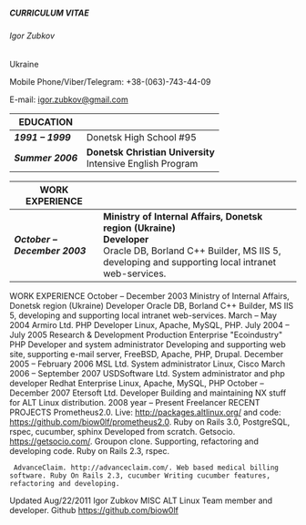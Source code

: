 ##### *CURRICULUM VITAE*

###### *Igor Zubkov*

Ukraine

Mobile Phone/Viber/Telegram: +38-(063)-743-44-09

E-mail: igor.zubkov@gmail.com

| EDUCATION | |
|-----------|-|
| **_1991 – 1999_** | Donetsk High School #95 |
| **_Summer 2006_** | **Donetsk Christian University**<br>Intensive English Program |

| WORK EXPERIENCE | |
|-----------------|-|
| **_October – December 2003_** | **Ministry of Internal Affairs, Donetsk region (Ukraine)**<br>**Developer**<br>Oracle DB, Borland C++ Builder, MS IIS 5, developing and supporting local intranet web-services. |

   WORK EXPERIENCE
        October – December 2003
 Ministry of Internal Affairs, Donetsk region (Ukraine)
Developer
Oracle DB, Borland C++ Builder, MS IIS 5, developing and supporting local intranet web-services.
   March – May 2004
   Armiro Ltd.
PHP Developer
Linux, Apache, MySQL, PHP.
   July 2004 – July 2005
 Research & Development Production Enterprise "Ecoindustry"
PHP Developer and system administrator
Developing and supporting web site, supporting e-mail server, FreeBSD, Apache, PHP, Drupal.
   December 2005 – February 2006
   MSL Ltd.
System administrator
Linux, Cisco
    March 2006 – September 2007
  USDSoftware Ltd.
System administrator and php developer
Redhat Enterprise Linux, Apache, MySQL, PHP
    October – December 2007
 Etersoft Ltd.
Developer
Building and maintaining NX stuff for ALT Linux distribution.
     2008 year – Present
   Freelancer
    RECENT PROJECTS
    Prometheus2.0. Live: http://packages.altlinux.org/ and code: https://github.com/biow0lf/prometheus2.0. Ruby on Rails 3.0, PostgreSQL, rspec, cucumber, sphinx Developed from scratch.
Getsocio. https://getsocio.com/. Groupon clone. Supporting, refactoring and developing code. Ruby on Rails 2.3, rspec.
     
     AdvanceClaim. http://advanceclaim.com/. Web based medical billing software. Ruby On Rails 2.3, cucumber Writing cucumber features, refactoring and developing.
Updated Aug/22/2011 Igor Zubkov
    MISC
    ALT Linux
Team member and developer.
Github
https://github.com/biow0lf
